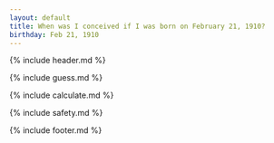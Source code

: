 ```yaml
---
layout: default
title: When was I conceived if I was born on February 21, 1910?
birthday: Feb 21, 1910
---
```


{% include header.md %}

{% include guess.md %}

{% include calculate.md %}

{% include safety.md %}

{% include footer.md %}



